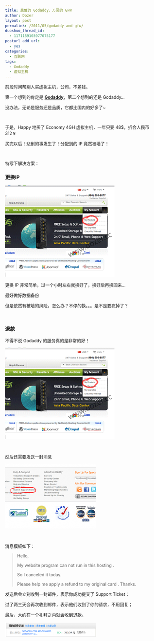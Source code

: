 ```yaml
---
title: 悲催的 Godaddy，万恶的 GFW
author: Dozer
layout: post
permalink: /2011/05/godaddy-and-gfw/
duoshuo_thread_id:
  - 1171159103977075177
posturl_add_url:
  - yes
categories:
  - 互联网
tags:
  - Godaddy
  - 虚拟主机
---
```

前段时间帮别人买虚拟主机，公司，不差钱。

第一个想到的肯定是 **<a href="http://www.godaddy.com/" target="_blank">Godaddy</a>**，第二个想到的还是 Godaddy…

没办法，无论是服务还是品质，它都比国内的好多了~

&nbsp;

于是，Happy 地买了 Economy 4GH 虚拟主机，一年只要 48$，折合人民币 312￥

买完以后！悲剧的事发生了！分配到的 IP 竟然被墙了！

&nbsp;

特写下解决方案：

<!--more-->

### 更换IP

[<img class="alignnone size-full wp-image-339" title="ip" alt="" src="/uploads/2011/05/ip.gif" width="360" height="300" />][1]

更换 IP 非常简单，过一个小时左右就换好了，换好后再换回来…

最好做好数据备份

但是依然有被墙的风险，怎么办？不停的换。。。是不是要疯掉了？

&nbsp;

### 退款

不得不说 Godaddy 的服务真的是非常的好！

[<img class="alignnone size-full wp-image-340" title="cancel" alt="" src="/uploads/2011/05/cancel.gif" width="360" height="300" />][2]

&nbsp;

然后还需要发送一封消息

[<img class="alignnone size-medium wp-image-341" title="support" alt="" src="/uploads/2011/05/support-300x212.png" width="300" height="212" />][3]

&nbsp;

消息模板如下：

> Hello,
> 
> My website program can not run in this hosting .
> 
> So I canceled it today.
> 
> Please help me apply a refund to my original card . Thanks.

发送后会立刻收到一封邮件，表示你成功提交了 Support Ticket；

过了两三天会再次收到邮件，表示他们收到了你的请求，不用回复；

最后，大约在一个礼拜之内就会收到退款。

[<img class="alignnone size-medium wp-image-342" title="alipay" alt="" src="/uploads/2011/05/alipay-300x48.png" width="300" height="48" />][4]

 [1]: /uploads/2011/05/ip.gif
 [2]: /uploads/2011/05/cancel.gif
 [3]: /uploads/2011/05/support.png
 [4]: /uploads/2011/05/alipay.png
